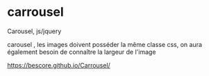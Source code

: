# carrousel

Carousel, js/jquery

carousel , les images doivent posséder la même classe css, on aura également besoin de connaître la largeur de l'image 

https://bescore.github.io/Carrousel/
